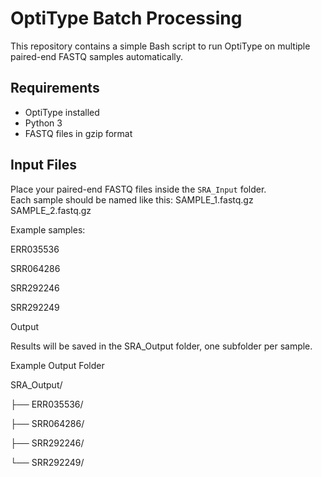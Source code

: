 

# OptiType Batch Processing

This repository contains a simple Bash script to run OptiType on multiple paired-end FASTQ samples automatically.

## Requirements
- OptiType installed
- Python 3
- FASTQ files in gzip format

## Input Files
Place your paired-end FASTQ files inside the `SRA_Input` folder.  
Each sample should be named like this:
SAMPLE_1.fastq.gz
SAMPLE_2.fastq.gz


Example samples:

ERR035536

SRR064286

SRR292246

SRR292249


Output

Results will be saved in the SRA_Output folder, one subfolder per sample.

Example Output Folder

SRA_Output/

├── ERR035536/

├── SRR064286/

├── SRR292246/

└── SRR292249/
